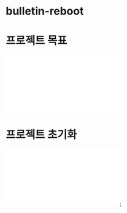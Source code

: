# bulletin-reboot

# 프로젝트 목표

![프로젝트 목표!](./docs/missions.md)

# 프로젝트 초기화

![프로젝트 초기 세팅 과정](./docs/initialize.md);
